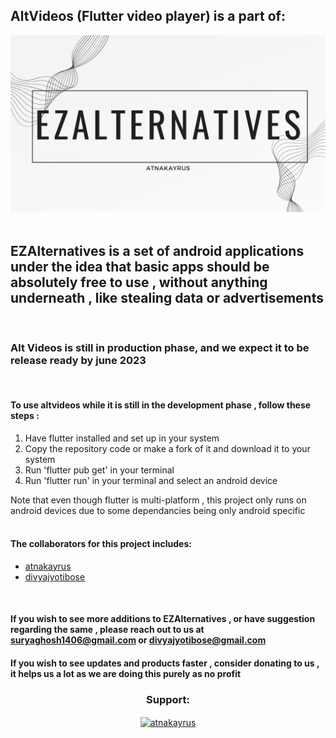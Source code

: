 <h2>AltVideos (Flutter video player) is a part of:</h2>
<img src='ezalternatives.jpg'>
<br>
<br>
<h2>EZAlternatives is a set of android applications under the idea that basic apps should be absolutely free to use , without anything underneath , like stealing data or advertisements</h2>
<br>
<h3>Alt Videos is still in production phase, and we expect it to be release ready by june 2023</h3>
<br>
<h4>To use altvideos while it is still in the development phase , follow these steps : </h4>
<ol>
<li>Have flutter installed and set up in your system</li>
<li>Copy the repository code or make a fork of it and download it to your system</li>
<li>Run 'flutter pub get' in your terminal</li>
<li>Run 'flutter run' in your terminal and select an android device</li>
</ol>
Note that even though flutter is multi-platform , this project only runs on android devices due to some dependancies being only android specific
<br>
<br>
<h4>The collaborators for this project includes:</h4>
<ul>
<li><a href='https://github.com/atnakayrus'>atnakayrus</a></li>
<li><a href='https://github.com/divyajyotibose'>divyajyotibose</a></li>
</ul>
<br>
<h4>If you wish to see more additions to EZAlternatives , or have suggestion regarding the same , please reach out to us at <a href="suryaghosh1406@gmail.com">suryaghosh1406@gmail.com</a> or <a href="divyajyotibose@gmail.com">divyajyotibose@gmail.com</a></h4>
<h4>If you wish to see updates and products faster , consider donating to us , it helps us a lot as we are doing this purely as no profit</h4>
<h3 align="center">Support:</h3>
<p align='center'><a href="https://www.buymeacoffee.com/atnakayrus"> <img align="center" src="https://cdn.buymeacoffee.com/buttons/v2/default-yellow.png" height="50" width="210" alt="atnakayrus" /></a></p>